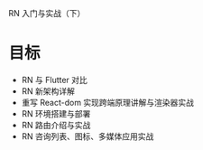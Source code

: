RN 入门与实战（下）

# 目标

- RN 与 Flutter 对比
- RN 新架构详解
- 重写 React-dom 实现跨端原理讲解与渲染器实战
- RN 环境搭建与部署
- RN 路由介绍与实战
- RN 咨询列表、图标、多媒体应用实战
